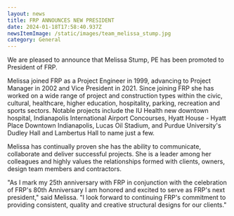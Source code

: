 ```yaml
---
layout: news
title: FRP ANNOUNCES NEW PRESIDENT
date: 2024-01-18T17:58:40.937Z
newsItemImage: /static/images/team_melissa_stump.jpg
category: General
---
```

We are pleased to announce that Melissa Stump, PE has been promoted to President of FRP.

Melissa joined FRP as a Project Engineer in 1999, advancing to Project Manager in 2002 and Vice President in 2021. Since joining FRP she has worked on a wide range of project and construction types within the civic, cultural, healthcare, higher education, hospitality, parking, recreation and sports sectors. Notable projects include the IU Health new downtown hospital, Indianapolis International Airport Concourses, Hyatt House - Hyatt Place Downtown Indianapolis, Lucas Oil Stadium, and Purdue University's Dudley Hall and Lambertus Hall to name just a few.

Melissa has continually proven she has the ability to communicate, collaborate and deliver successful projects. She is a leader among her colleagues and highly values the relationships formed with clients, owners, design team members and contractors.

"As I mark my 25th anniversary with FRP in conjunction with the celebration of FRP's 80th Anniversary I am honored and excited to serve as FRP's next president," said Melissa. "I look forward to continuing FRP's commitment to providing consistent, quality and creative structural designs for our clients."